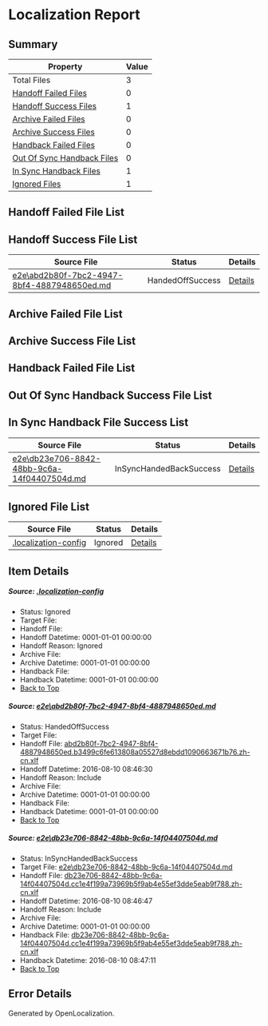 # <a name='report-top'></a> Localization Report

## Summary
 Property | Value 
 -------- | ----- 
 Total Files | 3
[ Handoff Failed Files ](#handoff-failed-list)| 0
[ Handoff Success Files ](#handoff-success-list)| 1
[ Archive Failed Files ](#archive-failed-list)| 0
[ Archive Success Files ](#archive-success-list)| 0
[ Handback Failed Files ](#handback-failed-list)| 0
[ Out Of Sync Handback Files ](#outofsync-handback-success-list)| 0
[ In Sync Handback Files ](#insync-handback-success-list)| 1
[ Ignored Files ](#ignored-list)| 1

## <a name='handoff-failed-list'></a> Handoff Failed File List

## <a name='handoff-success-list'></a> Handoff Success File List
 Source File | Status | Details 
 ----------- | ------ | ------- 
 [e2e\abd2b80f-7bc2-4947-8bf4-4887948650ed.md](https://github.com/OpenLocalizationTestOrg/oltest/blob/1ab5d687eb99e02f67997ac3b9cb6758c657fa1e/e2e/abd2b80f-7bc2-4947-8bf4-4887948650ed.md) | HandedOffSuccess | [Details](#e67dcfee265f40e06ebe545879a3ee2ad94afdea1)

## <a name='archive-failed-list'></a> Archive Failed File List

## <a name='archive-success-list'></a> Archive Success File List

## <a name='handback-failed-list'></a> Handback Failed File List

## <a name='outofsync-handback-success-list'></a> Out Of Sync Handback Success File List

## <a name='insync-handback-success-list'></a> In Sync Handback File Success List
 Source File | Status | Details 
 ----------- | ------ | ------- 
 [e2e\db23e706-8842-48bb-9c6a-14f04407504d.md](https://github.com/OpenLocalizationTestOrg/oltest/blob/dfe14ada289a253a5aac634eb594c63005ccf270/e2e/db23e706-8842-48bb-9c6a-14f04407504d.md) | InSyncHandedBackSuccess | [Details](#f0a34e716ad9809c673ee2d78631ee9df1752ed72)

## <a name='ignored-list'></a> Ignored File List
 Source File | Status | Details 
 ----------- | ------ | ------- 
 [.localization-config](https://github.com/OpenLocalizationTestOrg/oltest/blob/dfe14ada289a253a5aac634eb594c63005ccf270/.localization-config) | Ignored | [Details](#3d4f252ac210baf56311d7e97dcc2db10974dbd20)

## Item Details
##### <a name='3d4f252ac210baf56311d7e97dcc2db10974dbd20'></a> Source: [.localization-config](https://github.com/OpenLocalizationTestOrg/oltest/blob/dfe14ada289a253a5aac634eb594c63005ccf270/.localization-config)
* Status: Ignored
* Target File: 
* Handoff File: 
* Handoff Datetime: 0001-01-01 00:00:00
* Handoff Reason: Ignored
* Archive File: 
* Archive Datetime: 0001-01-01 00:00:00
* Handback File: 
* Handback Datetime: 0001-01-01 00:00:00
* [Back to Top](#report-top)

##### <a name='e67dcfee265f40e06ebe545879a3ee2ad94afdea1'></a> Source: [e2e\abd2b80f-7bc2-4947-8bf4-4887948650ed.md](https://github.com/OpenLocalizationTestOrg/oltest/blob/1ab5d687eb99e02f67997ac3b9cb6758c657fa1e/e2e/abd2b80f-7bc2-4947-8bf4-4887948650ed.md)
* Status: HandedOffSuccess
* Target File: 
* Handoff File: [abd2b80f-7bc2-4947-8bf4-4887948650ed.b3499c6fe613808a05527d8ebdd1090663671b76.zh-cn.xlf](https://github.com/OpenLocalizationTestOrg/olhandoff-e2e/blob/1496e2c5186db1de78fb7b86875002d5c7b9c713/ol-handoff/OpenLocalizationTestOrg/ol-test-zhcn/ci/ht/abd2b80f-7bc2-4947-8bf4-4887948650ed.b3499c6fe613808a05527d8ebdd1090663671b76.zh-cn.xlf)
* Handoff Datetime: 2016-08-10 08:46:30
* Handoff Reason: Include
* Archive File: 
* Archive Datetime: 0001-01-01 00:00:00
* Handback File: 
* Handback Datetime: 0001-01-01 00:00:00
* [Back to Top](#report-top)

##### <a name='f0a34e716ad9809c673ee2d78631ee9df1752ed72'></a> Source: [e2e\db23e706-8842-48bb-9c6a-14f04407504d.md](https://github.com/OpenLocalizationTestOrg/oltest/blob/dfe14ada289a253a5aac634eb594c63005ccf270/e2e/db23e706-8842-48bb-9c6a-14f04407504d.md)
* Status: InSyncHandedBackSuccess
* Target File: [e2e\db23e706-8842-48bb-9c6a-14f04407504d.md](https://github.com/OpenLocalizationTestOrg/ol-test-zhcn/blob/67b0de982c362998fb4b387b766601255a447758/e2e/db23e706-8842-48bb-9c6a-14f04407504d.md)
* Handoff File: [db23e706-8842-48bb-9c6a-14f04407504d.cc1e4f199a73969b5f9ab4e55ef3dde5eab9f788.zh-cn.xlf](https://github.com/OpenLocalizationTestOrg/olhandoff-e2e/blob/52729f340ffe2d044dbee4c18aaaa8f2b1edf556/ol-handoff/OpenLocalizationTestOrg/ol-test-zhcn/ci/ht/db23e706-8842-48bb-9c6a-14f04407504d.cc1e4f199a73969b5f9ab4e55ef3dde5eab9f788.zh-cn.xlf)
* Handoff Datetime: 2016-08-10 08:46:47
* Handoff Reason: Include
* Archive File: 
* Archive Datetime: 0001-01-01 00:00:00
* Handback File: [db23e706-8842-48bb-9c6a-14f04407504d.cc1e4f199a73969b5f9ab4e55ef3dde5eab9f788.zh-cn.xlf](https://github.com/OpenLocalizationTestOrg/olhandback-e2e/blob/d1fc98276cd335682e5ddcb9b6c3de05b2d25a52/ol-handback/OpenLocalizationTestOrg/ol-test-zhcn/ci/ht/db23e706-8842-48bb-9c6a-14f04407504d.cc1e4f199a73969b5f9ab4e55ef3dde5eab9f788.zh-cn.xlf)
* Handback Datetime: 2016-08-10 08:47:11
* [Back to Top](#report-top)


## Error Details

Generated by OpenLocalization.

